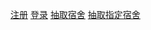 [注册](http://localhost:8080/cqcq/back_end/public/index.php/index/user/sign)
[登录](http://localhost:8080/cqcq/back_end/public/index.php/index/user/login)
[抽取宿舍](http://localhost:8080/cqcq/back_end/public/index.php/index/dormitory/draw)
[抽取指定宿舍](http://localhost:8080/cqcq/back_end/public/index.php/index/dormitory/customize)
